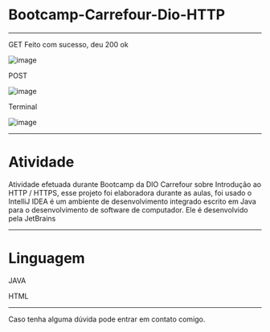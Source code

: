 # Bootcamp-Carrefour-Dio-HTTP
****************************************************************************************************************************************
  GET    Feito com sucesso, deu 200 ok 

![image](https://user-images.githubusercontent.com/72118415/162595311-e5eca8e8-048c-48f9-b687-6d01a59962e8.png)

 POST
 
![image](https://user-images.githubusercontent.com/72118415/162597585-3c104fde-6b03-4627-915e-1f76a114c3b7.png)

Terminal

![image](https://user-images.githubusercontent.com/72118415/162597614-892c6224-49fd-4402-a2b9-ca3d6e5ab294.png)


****************************************************************************************************************************************
# Atividade

Atividade efetuada durante Bootcamp da DIO Carrefour sobre Introdução ao HTTP /  HTTPS, esse projeto foi elaboradora durante as aulas, foi 
usado o IntelliJ IDEA é um ambiente de desenvolvimento integrado escrito em Java para o desenvolvimento de software de computador. 
Ele é desenvolvido pela JetBrains
***************************************************************************************************************************************
# Linguagem

JAVA

HTML

****************************************************************************************************************************************

Caso tenha alguma dúvida pode entrar em contato comigo.
